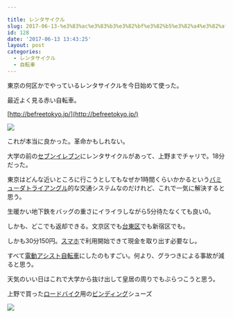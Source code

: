 ```yaml
---

title: レンタサイクル
slug: 2017-06-13-%e3%83%ac%e3%83%b3%e3%82%bf%e3%82%b5%e3%82%a4%e3%82%af%e3%83%ab
id: 128
date: '2017-06-13 13:43:25'
layout: post
categories:
  - レンタサイクル
  - 自転車
---
```


東京の何区かでやっているレンタサイクルを今日始めて使った。  

最近よく見る赤い自転車。

[http://befreetokyo.jp/](http://befreetokyo.jp/)  

![](https://cdn-ak.f.st-hatena.com/images/fotolife/p/peipeipe/20190630/20190630171143.jpg)

これが本当に良かった。革命かもしれない。

大学の前の[セブンイレブン](http://d.hatena.ne.jp/keyword/%A5%BB%A5%D6%A5%F3%A5%A4%A5%EC%A5%D6%A5%F3)にレンタサイクルがあって、上野までチャリで。18分だった。

東京はどんな近いところに行こうとしてもなぜか1時間くらいかかるという[バミューダトライアングル](http://d.hatena.ne.jp/keyword/%A5%D0%A5%DF%A5%E5%A1%BC%A5%C0%A5%C8%A5%E9%A5%A4%A5%A2%A5%F3%A5%B0%A5%EB)的な交通システムなのだけれど、これで一気に解決すると思う。

生暖かい地下鉄をバッグの重さにイライラしながら5分待たなくても良い0。

しかも、どこでも返却できる。文京区でも[台東区](http://d.hatena.ne.jp/keyword/%C2%E6%C5%EC%B6%E8)でも新宿区でも。

しかも30分150円。[スマホ](http://d.hatena.ne.jp/keyword/%A5%B9%A5%DE%A5%DB)で利用開始できて現金を取り出す必要なし。

すべて[電動アシスト自転車](http://d.hatena.ne.jp/keyword/%C5%C5%C6%B0%A5%A2%A5%B7%A5%B9%A5%C8%BC%AB%C5%BE%BC%D6)にしたのもすごい。何より、グラつきによる事故が減ると思う。

天気のいい日はこれで大学から抜け出して皇居の周りでもぶらつこうと思う。

上野で買った[ロードバイク](http://d.hatena.ne.jp/keyword/%A5%ED%A1%BC%A5%C9%A5%D0%A5%A4%A5%AF)用の[ビンディング](http://d.hatena.ne.jp/keyword/%A5%D3%A5%F3%A5%C7%A5%A3%A5%F3%A5%B0)シューズ

![](https://cdn-ak.f.st-hatena.com/images/fotolife/p/peipeipe/20190630/20190630170230.jpg)